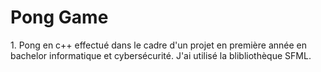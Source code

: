 #  Po n g  G a m e 

 1. Pong en c++ effectué dans le cadre d'un projet en première année en bachelor informatique et cybersécurité. J'ai utilisé la blibliothèque SFML.
 
